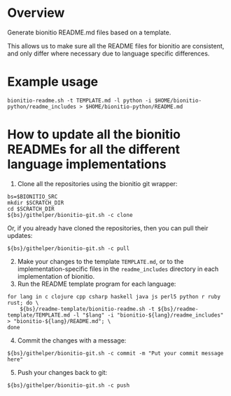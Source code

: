 # Overview 

Generate bionitio README.md files based on a template.

This allows us to make sure all the README files for bionitio are consistent, and only differ where necessary due to
language specific differences.

# Example usage

```
bionitio-readme.sh -t TEMPLATE.md -l python -i $HOME/bionitio-python/readme_includes > $HOME/bionitio-python/README.md
```

# How to update all the bionitio READMEs for all the different language implementations

1. Clone all the repositories using the bionitio git wrapper:
```
bs=$BIONITIO_SRC
mkdir $SCRATCH_DIR
cd $SCRATCH_DIR
${bs}/githelper/bionitio-git.sh -c clone
```
Or, if you already have cloned the repositories, then you can pull their updates:
```
${bs}/githelper/bionitio-git.sh -c pull 
```
2. Make your changes to the template `TEMPLATE.md`, or to the implementation-specific files in the `readme_includes` directory in each implementation of bionitio.
3. Run the README template program for each language:
```
for lang in c clojure cpp csharp haskell java js perl5 python r ruby rust; do \
    ${bs}/readme-template/bionitio-readme.sh -t ${bs}/readme-template/TEMPLATE.md -l "$lang" -i "bionitio-${lang}/readme_includes" > "bionitio-${lang}/README.md"; \
done
```
4. Commit the changes with a message:
```
${bs}/githelper/bionitio-git.sh -c commit -m "Put your commit message here"
```
5. Push your changes back to git:
```
${bs}/githelper/bionitio-git.sh -c push
```
